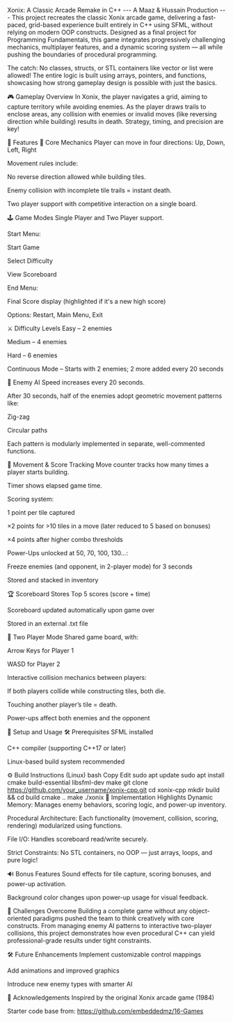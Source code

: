 Xonix: A Classic Arcade Remake in C++
--- A Maaz & Hussain Production ---
This project recreates the classic Xonix arcade game, delivering a fast-paced, grid-based experience built entirely in C++ using SFML, without relying on modern OOP constructs. Designed as a final project for Programming Fundamentals, this game integrates progressively challenging mechanics, multiplayer features, and a dynamic scoring system — all while pushing the boundaries of procedural programming.

The catch: No classes, structs, or STL containers like vector or list were allowed! The entire logic is built using arrays, pointers, and functions, showcasing how strong gameplay design is possible with just the basics.

🎮 Gameplay Overview
In Xonix, the player navigates a grid, aiming to capture territory while avoiding enemies. As the player draws trails to enclose areas, any collision with enemies or invalid moves (like reversing direction while building) results in death. Strategy, timing, and precision are key!

🚀 Features
🧱 Core Mechanics
Player can move in four directions: Up, Down, Left, Right

Movement rules include:

No reverse direction allowed while building tiles.

Enemy collision with incomplete tile trails = instant death.

Two player support with competitive interaction on a single board.

🕹 Game Modes
Single Player and Two Player support.

Start Menu:

Start Game

Select Difficulty

View Scoreboard

End Menu:

Final Score display (highlighted if it's a new high score)

Options: Restart, Main Menu, Exit

⚔️ Difficulty Levels
Easy – 2 enemies

Medium – 4 enemies

Hard – 6 enemies

Continuous Mode – Starts with 2 enemies; 2 more added every 20 seconds

👾 Enemy AI
Speed increases every 20 seconds.

After 30 seconds, half of the enemies adopt geometric movement patterns like:

Zig-zag

Circular paths

Each pattern is modularly implemented in separate, well-commented functions.

🧮 Movement & Score Tracking
Move counter tracks how many times a player starts building.

Timer shows elapsed game time.

Scoring system:

1 point per tile captured

×2 points for >10 tiles in a move (later reduced to 5 based on bonuses)

×4 points after higher combo thresholds

Power-Ups unlocked at 50, 70, 100, 130...:

Freeze enemies (and opponent, in 2-player mode) for 3 seconds

Stored and stacked in inventory

🏆 Scoreboard
Stores Top 5 scores (score + time)

Scoreboard updated automatically upon game over

Stored in an external .txt file

👥 Two Player Mode
Shared game board, with:

Arrow Keys for Player 1

WASD for Player 2

Interactive collision mechanics between players:

If both players collide while constructing tiles, both die.

Touching another player’s tile = death.

Power-ups affect both enemies and the opponent

💾 Setup and Usage
🛠 Prerequisites
SFML installed

C++ compiler (supporting C++17 or later)

Linux-based build system recommended

⚙️ Build Instructions (Linux)
bash
Copy
Edit
sudo apt update
sudo apt install cmake build-essential libsfml-dev make
git clone https://github.com/your_username/xonix-cpp.git
cd xonix-cpp
mkdir build && cd build
cmake ..
make
./xonix
🧠 Implementation Highlights
Dynamic Memory: Manages enemy behaviors, scoring logic, and power-up inventory.

Procedural Architecture: Each functionality (movement, collision, scoring, rendering) modularized using functions.

File I/O: Handles scoreboard read/write securely.

Strict Constraints: No STL containers, no OOP — just arrays, loops, and pure logic!

🔊 Bonus Features
Sound effects for tile capture, scoring bonuses, and power-up activation.

Background color changes upon power-up usage for visual feedback.

🧪 Challenges Overcome
Building a complete game without any object-oriented paradigms pushed the team to think creatively with core constructs. From managing enemy AI patterns to interactive two-player collisions, this project demonstrates how even procedural C++ can yield professional-grade results under tight constraints.

🛠 Future Enhancements
Implement customizable control mappings

Add animations and improved graphics

Introduce new enemy types with smarter AI

🙏 Acknowledgements
Inspired by the original Xonix arcade game (1984)

Starter code base from: https://github.com/embeddedmz/16-Games
